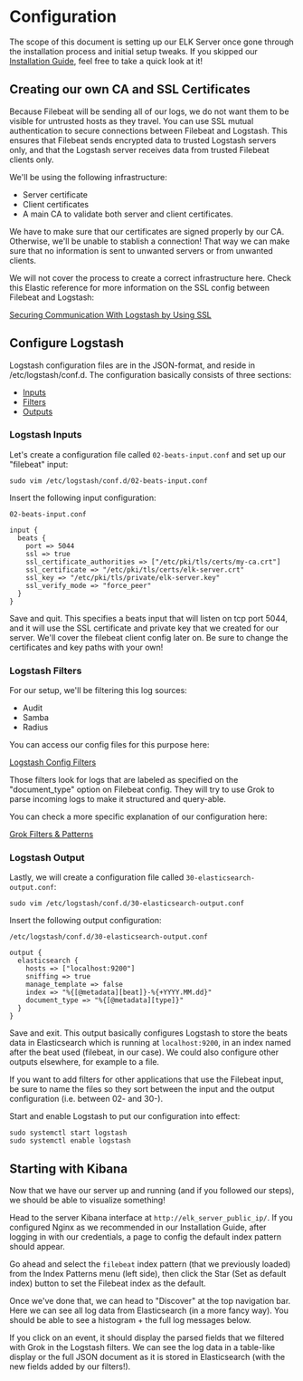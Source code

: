 # Configuration

The scope of this document is setting up our ELK Server once gone through the installation process and initial setup tweaks.
If you skipped our [Installation Guide](../installation/), feel free to take a quick look at it!

## Creating our own CA and SSL Certificates

Because Filebeat will be sending all of our logs, we do not want them to be visible for untrusted hosts as they travel.
You can use SSL mutual authentication to secure connections between Filebeat and Logstash. This ensures that Filebeat sends encrypted data to trusted Logstash servers only, and that the Logstash server receives data from trusted Filebeat clients only.

We'll be using the following infrastructure:

* Server certificate
* Client certificates
* A main CA to validate both server and client certificates.

We have to make sure that our certificates are signed properly by our CA. Otherwise, we'll be unable to stablish a connection!
That way we can make sure that no information is sent to unwanted servers or from unwanted clients.

We will not cover the process to create a correct infrastructure here.
Check this Elastic reference for more information on the SSL config between Filebeat and Logstash:

[Securing Communication With Logstash by Using SSL](https://www.elastic.co/guide/en/beats/filebeat/current/configuring-ssl-logstash.html)

## Configure Logstash

Logstash configuration files are in the JSON-format, and reside in /etc/logstash/conf.d.
The configuration basically consists of three sections:

* [Inputs](#logstash-inputs)
* [Filters](#logstash-filters)
* [Outputs](#logstash-outputs)

### Logstash Inputs

Let's create a configuration file called `02-beats-input.conf` and set up our "filebeat" input:

    sudo vim /etc/logstash/conf.d/02-beats-input.conf

Insert the following input configuration:

	02-beats-input.conf

    input {
      beats {
        port => 5044
        ssl => true
        ssl_certificate_authorities => ["/etc/pki/tls/certs/my-ca.crt"]
        ssl_certificate => "/etc/pki/tls/certs/elk-server.crt"
        ssl_key => "/etc/pki/tls/private/elk-server.key"
        ssl_verify_mode => "force_peer"
      }
    }

Save and quit. This specifies a beats input that will listen on tcp port 5044, and it will use the SSL certificate and private key that we created for our server.
We'll cover the filebeat client config later on. Be sure to change the certificates and key paths with your own!

### Logstash Filters

For our setup, we'll be filtering this log sources:

* Audit
* Samba
* Radius

You can access our config files for this purpose here:

[Logstash Config Filters](files/)

Those filters look for logs that are labeled as specified on the "document_type" option on Filebeat config. They will try to use Grok to parse incoming logs to make it structured and query-able.

You can check a more specific explanation of our configuration here:

[Grok Filters & Patterns](grok-patterns-draft.md)

### Logstash Output

Lastly, we will create a configuration file called `30-elasticsearch-output.conf`:

    sudo vim /etc/logstash/conf.d/30-elasticsearch-output.conf

Insert the following output configuration:

	/etc/logstash/conf.d/30-elasticsearch-output.conf

    output {
      elasticsearch {
        hosts => ["localhost:9200"]
        sniffing => true
        manage_template => false
        index => "%{[@metadata][beat]}-%{+YYYY.MM.dd}"
        document_type => "%{[@metadata][type]}"
      }
    }

Save and exit. This output basically configures Logstash to store the beats data in Elasticsearch which is running at `localhost:9200`, in an index named after the beat used (filebeat, in our case). We could also configure other outputs elsewhere, for example to a file.

If you want to add filters for other applications that use the Filebeat input, be sure to name the files so they sort between the input and the output configuration (i.e. between 02- and 30-).

Start and enable Logstash to put our configuration into effect:

    sudo systemctl start logstash
    sudo systemctl enable logstash

## Starting with Kibana

Now that we have our server up and running (and if you followed our steps), we should be able to visualize something!

Head to the server Kibana interface at `http://elk_server_public_ip/`.
If you configured Nginx as we recommended in our Installation Guide, after logging in with our credentials, a page to config the default index pattern should appear.

Go ahead and select the `filebeat` index pattern (that we previously loaded) from the Index Patterns menu (left side), then click the Star (Set as default index) button to set the Filebeat index as the default.

Once we've done that, we can head to "Discover" at the top navigation bar. Here we can see all log data from Elasticsearch (in a more fancy way).
You should be able to see a histogram + the full log messages below.

If you click on an event, it should display the parsed fields that we filtered with Grok in the Logstash filters.
We can see the log data in a table-like display or the full JSON document as it is stored in Elasticsearch (with the new fields added by our filters!).





